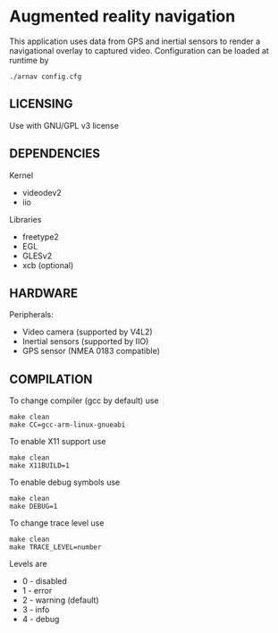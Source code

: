 Augmented reality navigation
============================

This application uses data from GPS and inertial sensors to render a navigational overlay to captured video.
Configuration can be loaded at runtime by
~~~
./arnav config.cfg
~~~

LICENSING
---------
Use with GNU/GPL v3 license

DEPENDENCIES
------------
Kernel
 * videodev2
 * iio

Libraries
 * freetype2
 * EGL
 * GLESv2
 * xcb (optional)

HARDWARE
--------
Peripherals:
 * Video camera (supported by V4L2)
 * Inertial sensors (supported by IIO)
 * GPS sensor (NMEA 0183 compatible)

COMPILATION
-------------
To change compiler (gcc by default) use
~~~
make clean
make CC=gcc-arm-linux-gnueabi
~~~
To enable X11 support use
~~~
make clean
make X11BUILD=1
~~~
To enable debug symbols use
~~~
make clean
make DEBUG=1
~~~
To change trace level use
~~~
make clean
make TRACE_LEVEL=number
~~~
Levels are
 * 0 - disabled
 * 1 - error
 * 2 - warning (default)
 * 3 - info
 * 4 - debug
